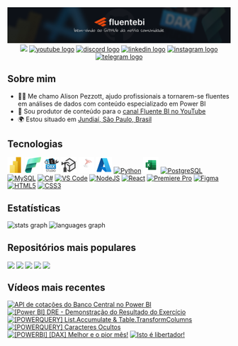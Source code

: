 <div align="center" width="100%">
  <a href="https://github.com/alisonpezzott"><img src="https://github.com/alisonpezzott/alisonpezzott/blob/main/assets/banner-github-alisonpezzott-v1.png" alt="banner-github-alisonpezzott-v1"/></a>
</div>

<div align="center">
  <a href="https://www.github.com/alisonpezzott" target="_blank" rel="noreferrer"><img src="https://img.shields.io/github/followers/alisonpezzott?logo=github&style=for-the-badge&color=1b63ca&labelColor=151b23" height="32" /></a>
  <a href="https://youtube.com/@fluentebi"        ><img src="https://img.shields.io/static/v1?message=YouTube&logo=youtube&label=&color=FF0000&logoColor=white&labelColor=&style=for-the-badge" height=32 alt="youtube logo" /></a>
  <a href="https://discord.gg/sJTDvWz9sM"         ><img src="https://img.shields.io/static/v1?message=Discord&logo=discord&label=&color=7289DA&logoColor=white&labelColor=&style=for-the-badge" height=32 alt="discord logo" /></a>
  <a href="https://linkedin.com/in/alisonpezzott" ><img src="https://img.shields.io/static/v1?message=LinkedIn&logo=linkedin&label=&color=0077B5&logoColor=white&labelColor=&style=for-the-badge" height=32 alt="linkedin logo" /></a>
  <a href="https://instagram.com/alisonpezzott"   ><img src="https://img.shields.io/static/v1?message=Instagram&logo=instagram&label=&color=E4405F&logoColor=white&labelColor=&style=for-the-badge" height=32 alt="instagram logo" /></a>
  <a href="https://t.me/fluentebi"                        ><img src="https://img.shields.io/static/v1?message=Telegram&logo=telegram&label=&color=2CA5E0&logoColor=white&labelColor=&style=for-the-badge" height=32 alt="telegram logo"  /></a>
</div>

## Sobre mim

* 🧙‍♂️ Me chamo Alison Pezzott, ajudo profissionais a tornarem-se fluentes em análises de dados com conteúdo especializado em Power BI
* 🚀 Sou produtor de conteúdo para o [canal Fluente BI no YouTube](http://youtube.com/@fluentebi )
* 🌍 Estou situado em [Jundiaí, São Paulo, Brasil](https://maps.app.goo.gl/UbAERrK8c1AFQBDS7)

## Tecnologias

<div align="left">
  <a href="https://www.microsoft.com/en-usr/power-platform/products/power-bi" target="_blank" rel="noreferrer"><img src="https://github.com/alisonpezzott/alisonpezzott/blob/main/assets/powerbi.png"  width="36" height="36" alt="Microsoft Power BI" /></a>
  <a href="https://www.microsoft.com/en-us/microsoft-fabric" target="_blank" rel="noreferrer"><img src="https://github.com/alisonpezzott/alisonpezzott/blob/main/assets/fabric.png"  width="36" height="36" alt="Microsoft Fabric" /></a>
  <a href="https://daxstudio.org" target="_blank" rel="noreferrer"><img src="https://github.com/alisonpezzott/alisonpezzott/blob/main/assets/dax-studio.png"  width="36" height="36" alt="Dax Studio" /></a>
  <a href="https://www.sqlbi.com/tools/tabular-editor" target="_blank" rel="noreferrer"><img src="https://github.com/alisonpezzott/alisonpezzott/blob/main/assets/tabular-editor.png"  width="36" height="36" alt="Tabular Editor" /></a>
  <a href="https://www.microsoft.com/en-us/sql-server" target="_blank" rel="noreferrer"><img src="https://github.com/alisonpezzott/alisonpezzott/blob/main/assets/sql-server.png"  width="36" height="36" alt="Microsoft SQL Server" /></a>
  <a href="https://portal.azure.com" target="_blank" rel="noreferrer"><img src="https://github.com/alisonpezzott/alisonpezzott/blob/main/assets/azure.png"  width="36" height="36" alt="Microsoft Azure" /></a>
  <a href="https://www.python.org/" target="_blank" rel="noreferrer"><img src="https://raw.githubusercontent.com/danielcranney/readme-generator/main/public/icons/skills/python-colored.svg" width="36" height="36" alt="Python" /></a>
  <a href="https://microsoft.com/excel" target="_blank" rel="noreferrer"><img src="https://github.com/alisonpezzott/alisonpezzott/blob/main/assets/excel.png"  width="36" height="36" alt="Microsoft Excel" /></a>
  <a href="https://www.postgresql.org/" target="_blank" rel="noreferrer"><img src="https://raw.githubusercontent.com/danielcranney/readme-generator/main/public/icons/skills/postgresql-colored.svg" width="36" height="36" alt="PostgreSQL" /></a>
  <a href="https://www.mysql.com/" target="_blank" rel="noreferrer"><img src="https://raw.githubusercontent.com/danielcranney/readme-generator/main/public/icons/skills/mysql-colored.svg" width="36" height="36" alt="MySQL" /></a>
  <a href="https://docs.microsoft.com/en-us/dotnet/csharp/" target="_blank" rel="noreferrer"><img src="https://raw.githubusercontent.com/danielcranney/readme-generator/main/public/icons/skills/csharp-colored.svg" width="36" height="36" alt="C#" /></a>
  <a href="https://code.visualstudio.com/" target="_blank" rel="noreferrer"><img src="https://raw.githubusercontent.com/danielcranney/readme-generator/main/public/icons/skills/visualstudiocode.svg" width="36" height="36" alt="VS Code" /></a>
  <a href="https://nodejs.org/en/" target="_blank" rel="noreferrer"><img src="https://raw.githubusercontent.com/danielcranney/readme-generator/main/public/icons/skills/nodejs-colored.svg" width="36" height="36" alt="NodeJS" /></a>
  <a href="https://reactjs.org/" target="_blank" rel="noreferrer"><img src="https://raw.githubusercontent.com/danielcranney/readme-generator/main/public/icons/skills/react-colored.svg" width="36" height="36" alt="React" /></a>
  <a href="https://www.adobe.com/uk/products/premiere.html" target="_blank" rel="noreferrer"><img src="https://raw.githubusercontent.com/danielcranney/readme-generator/main/public/icons/skills/premierepro-colored-dark.svg" width="36" height="36" alt="Premiere Pro" /></a>
  <a href="https://www.figma.com/" target="_blank" rel="noreferrer"><img src="https://raw.githubusercontent.com/danielcranney/readme-generator/main/public/icons/skills/figma-colored.svg" width="36" height="36" alt="Figma" /></a>
  <a href="https://developer.mozilla.org/en-US/docs/Glossary/HTML5" target="_blank" rel="noreferrer"><img src="https://raw.githubusercontent.com/danielcranney/readme-generator/main/public/icons/skills/html5-colored.svg" width="36" height="36" alt="HTML5" /></a>
  <a href="https://www.w3.org/TR/CSS/#css" target="_blank" rel="noreferrer"><img src="https://raw.githubusercontent.com/danielcranney/readme-generator/main/public/icons/skills/css3-colored.svg" width="36" height="36" alt="CSS3" /></a>
  
</div>

## Estatísticas

<div>
  <img align="top" src="https://github-readme-stats.vercel.app/api?username=alisonpezzott&hide_title=false&hide_rank=false&show_icons=true&include_all_commits=true&count_private=true&bg_color=00000000&disable_animations=false&locale=en&hide_border=true&order=1" alt="stats graph"  />
  <img align="top" src="https://github-readme-stats.vercel.app/api/top-langs?username=alisonpezzott&locale=en&hide_title=false&layout=compact&bg_color=00000000&langs_count=10&hide_border=true&order=2&hide=roff"  alt="languages graph"  />
</div>

## Repositórios mais populares

<div>
  <a href="https://github.com/alisonpezzott/dimensao_calendario_m"><img align="center" src="https://github-readme-stats.vercel.app/api/pin/?username=alisonpezzott&repo=dimensao_calendario_m&bg_color=00000000&hide_border=true&locale=en" /></a>
  <a href="https://github.com/alisonpezzott/dimensao_periodos_m"><img align="center" src="https://github-readme-stats.vercel.app/api/pin/?username=alisonpezzott&repo=dimensao_periodos_m&bg_color=00000000&hide_border=true&locale=en" /></a>
  <a href="https://github.com/alisonpezzott/dcalendario-fiscal"><img align="center" src="https://github-readme-stats.vercel.app/api/pin/?username=alisonpezzott&repo=dcalendario-fiscal&bg_color=00000000&hide_border=true&locale=en" /></a>
  <a href="https://github.com/alisonpezzott/documentacao-daxstudio"><img align="center" src="https://github-readme-stats.vercel.app/api/pin/?username=alisonpezzott&repo=documentacao-daxstudio&bg_color=00000000&hide_border=true&locale=en" /></a>
  <a href="https://github.com/alisonpezzott/youtube-20231120-live-como-evoluir-dax"><img align="center" src="https://github-readme-stats.vercel.app/api/pin/?username=alisonpezzott&repo=youtube-20231120-live-como-evoluir-dax&bg_color=00000000&hide_border=true&locale=en" /></a>
</div>


## Vídeos mais recentes

<!-- BEGIN YOUTUBE-CARDS -->
[![API de cotações do Banco Central no Power BI](https://ytcards.demolab.com/?id=J_LGwbN1Jjk&title=API+de+cota%C3%A7%C3%B5es+do+Banco+Central+no+Power+BI&lang=en&timestamp=1730077646&background_color=%230d1117&title_color=%23ffffff&stats_color=%23dedede&max_title_lines=1&width=250&border_radius=5 "API de cotações do Banco Central no Power BI")](https://www.youtube.com/watch?v=J_LGwbN1Jjk)
[![[Power BI] DRE  - Demonstração do Resultado do Exercício](https://ytcards.demolab.com/?id=tRaMqQleWzc&title=%5BPower+BI%5D+DRE++-+Demonstra%C3%A7%C3%A3o+do+Resultado+do+Exerc%C3%ADcio&lang=en&timestamp=1729810200&background_color=%230d1117&title_color=%23ffffff&stats_color=%23dedede&max_title_lines=1&width=250&border_radius=5 "[Power BI] DRE  - Demonstração do Resultado do Exercício")](https://www.youtube.com/watch?v=tRaMqQleWzc)
[![[POWERQUERY] List.Accumulate & Table.TransformColumns](https://ytcards.demolab.com/?id=xTSNl__KlMQ&title=%5BPOWERQUERY%5D+List.Accumulate+%26+Table.TransformColumns&lang=en&timestamp=1729693829&background_color=%230d1117&title_color=%23ffffff&stats_color=%23dedede&max_title_lines=1&width=250&border_radius=5 "[POWERQUERY] List.Accumulate & Table.TransformColumns")](https://www.youtube.com/watch?v=xTSNl__KlMQ)
[![[POWERQUERY] Caracteres Ocultos](https://ytcards.demolab.com/?id=ihke4TDAD_E&title=%5BPOWERQUERY%5D+Caracteres+Ocultos&lang=en&timestamp=1729643054&background_color=%230d1117&title_color=%23ffffff&stats_color=%23dedede&max_title_lines=1&width=250&border_radius=5 "[POWERQUERY] Caracteres Ocultos")](https://www.youtube.com/watch?v=ihke4TDAD_E)
[![[POWERBI] [DAX] Melhor e o pior mês!](https://ytcards.demolab.com/?id=y7t-XauXQgc&title=%5BPOWERBI%5D+%5BDAX%5D+Melhor+e+o+pior+m%C3%AAs%21&lang=en&timestamp=1728745450&background_color=%230d1117&title_color=%23ffffff&stats_color=%23dedede&max_title_lines=1&width=250&border_radius=5 "[POWERBI] [DAX] Melhor e o pior mês!")](https://www.youtube.com/watch?v=y7t-XauXQgc)
[![Isto é libertador!](https://ytcards.demolab.com/?id=hVTiRJQxQis&title=Isto+%C3%A9+libertador%21&lang=en&timestamp=1728646827&background_color=%230d1117&title_color=%23ffffff&stats_color=%23dedede&max_title_lines=1&width=250&border_radius=5 "Isto é libertador!")](https://www.youtube.com/watch?v=hVTiRJQxQis)
<!-- END YOUTUBE-CARDS -->






